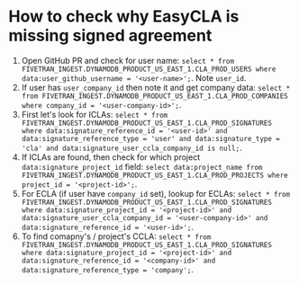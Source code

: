 # How to check why EasyCLA is missing signed agreement

1) Open GitHub PR and check for user name: `` select * from FIVETRAN_INGEST.DYNAMODB_PRODUCT_US_EAST_1.CLA_PROD_USERS where data:user_github_username = '<user-name>'; ``. Note `user_id`.
2) If user has `user_company_id` then note it and get company data: `` select * from FIVETRAN_INGEST.DYNAMODB_PRODUCT_US_EAST_1.CLA_PROD_COMPANIES where company_id = '<user-company-id>'; ``.
3) First let's look for ICLAs: `` select * from FIVETRAN_INGEST.DYNAMODB_PRODUCT_US_EAST_1.CLA_PROD_SIGNATURES where data:signature_reference_id = '<user-id>' and data:signature_reference_type = 'user' and data:signature_type = 'cla' and data:signature_user_ccla_company_id is null; ``.
4) If ICLAs are found, then check for which project `data:signature_project_id` field: `` select data:project_name from FIVETRAN_INGEST.DYNAMODB_PRODUCT_US_EAST_1.CLA_PROD_PROJECTS where project_id = '<project-id>'; ``.
5) For ECLA (if user have `company_id` set), lookup for ECLAs: `` select * from FIVETRAN_INGEST.DYNAMODB_PRODUCT_US_EAST_1.CLA_PROD_SIGNATURES where data:signature_project_id = '<project-id>' and data:signature_user_ccla_company_id = '<user-company-id>' and data:signature_reference_id = '<user-id>'; ``.
6) To find comapny's / project's CCLA: `` select * from FIVETRAN_INGEST.DYNAMODB_PRODUCT_US_EAST_1.CLA_PROD_SIGNATURES where data:signature_project_id = '<project-id>' and data:signature_reference_id = '<company-id>' and data:signature_reference_type = 'company'; ``.
